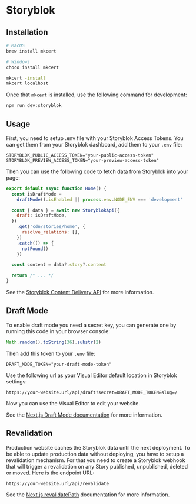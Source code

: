 # Storyblok

## Installation

```bash
# MacOS
brew install mkcert

# Windows
choco install mkcert
```

```bash
mkcert -install
mkcert localhost
```

Once that `mkcert` is installed, use the following command for development:

```bash
npm run dev:storyblok
```

## Usage

First, you need to setup .env file with your Storyblok Access Tokens. You can get them from your Storyblok dashboard, add them to your `.env` file:

```
STORYBLOK_PUBLIC_ACCESS_TOKEN="your-public-access-token"
STORYBLOK_PREVIEW_ACCESS_TOKEN="your-preview-access-token"
```

Then you can use the following code to fetch data from Storyblok into your page:

```jsx
export default async function Home() {
  const isDraftMode =
    draftMode().isEnabled || process.env.NODE_ENV === 'development'

  const { data } = await new StoryblokApi({
    draft: isDraftMode,
  })
    .get('cdn/stories/home', {
      resolve_relations: [],
    })
    .catch(() => {
      notFound()
    })

  const content = data?.story?.content

  return /* ... */
}
```

See the [Storyblok Content Delivery API](https://www.storyblok.com/docs/api/content-delivery/v2/getting-started/introduction) for more information.

## Draft Mode

To enable draft mode you need a secret key, you can generate one by running this code in your browser console:

```js
Math.random().toString(36).substr(2)
```

Then add this token to your `.env` file:

`DRAFT_MODE_TOKEN="your-draft-mode-token"`

Use the following url as your Visual Editor default location in Storyblok settings:

`https://your-website.url/api/draft?secret=DRAFT_MODE_TOKEN&slug=/`

Now you can use the Visual Editor to edit your website.

See the [Next.js Draft Mode documentation](https://nextjs.org/docs/app/building-your-application/configuring/draft-mode) for more information.

## Revalidation

Production website caches the Storyblok data until the next deployment. To be able to update production data without deploying, you have to setup a revalidation mechanism. For that you need to create a Storyblok webhook that will trigger a revalidation on any Story published, unpublished, deleted or moved. Here is the endpoint URL:

`https://your-website.url/api/revalidate`

See the [Next.js revalidatePath](https://nextjs.org/docs/app/api-reference/functions/revalidatePath) documentation for more information.
